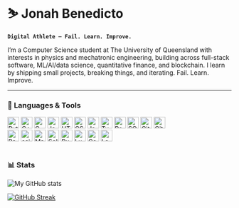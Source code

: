 # ⛷ Jonah Benedicto

**`Digital Athlete — Fail. Learn. Improve.`**

I’m a Computer Science student at The University of Queensland with interests in physics and mechatronic engineering, building across full-stack software, ML/AI/data science, quantitative finance, and blockchain. I learn by shipping small projects, breaking things, and iterating. Fail. Learn. Improve.

---

### 🧰 Languages & Tools

<p align="left">
  <img alt="Python" width="26" src="https://cdn.jsdelivr.net/gh/devicons/devicon@latest/icons/python/python-original.svg" />
  <img alt="C++" width="26" src="https://cdn.jsdelivr.net/gh/devicons/devicon@latest/icons/cplusplus/cplusplus-original.svg" />
  <img alt="C" width="26" src="https://cdn.jsdelivr.net/gh/devicons/devicon@latest/icons/c/c-original.svg" />
  <img alt="Java" width="26" src="https://cdn.jsdelivr.net/gh/devicons/devicon@latest/icons/java/java-original.svg" />
  <img alt="HTML" width="26" src="https://cdn.jsdelivr.net/gh/devicons/devicon@latest/icons/html5/html5-original.svg" />
  <img alt="CSS" width="26" src="https://cdn.jsdelivr.net/gh/devicons/devicon@latest/icons/css3/css3-original.svg" />
  <img alt="JavaScript" width="26" src="https://cdn.jsdelivr.net/gh/devicons/devicon@latest/icons/javascript/javascript-original.svg" />
  <img alt="TypeScript" width="26" src="https://cdn.jsdelivr.net/gh/devicons/devicon@latest/icons/typescript/typescript-original.svg" />
  <img alt="React" width="26" src="https://cdn.jsdelivr.net/gh/devicons/devicon@latest/icons/react/react-original.svg" />
  <img alt="SQL" width="26" src="https://cdn.jsdelivr.net/gh/devicons/devicon@latest/icons/mysql/mysql-original.svg" />
  <img alt="Git" width="26" src="https://cdn.jsdelivr.net/gh/devicons/devicon@latest/icons/git/git-original.svg" />
  <img alt="GitHub" width="26" src="https://cdn.jsdelivr.net/gh/devicons/devicon@latest/icons/github/github-original.svg" />
  <br/>
  <img alt="Pandas" width="26" src="https://cdn.jsdelivr.net/gh/devicons/devicon@latest/icons/pandas/pandas-original.svg" />
  <img alt="scikit-learn" width="26" src="https://cdn.jsdelivr.net/gh/devicons/devicon@latest/icons/scikitlearn/scikitlearn-original.svg" />
  <img alt="Matplotlib" width="26" src="https://cdn.jsdelivr.net/gh/devicons/devicon@latest/icons/matplotlib/matplotlib-original.svg" />
  <img alt="Solidity" width="26" src="https://cdn.jsdelivr.net/gh/devicons/devicon@latest/icons/solidity/solidity-original.svg" />
  <img alt="Rust" width="26" src="https://cdn.jsdelivr.net/gh/devicons/devicon@latest/icons/rust/rust-original.svg" />
  <img alt="Lua" width="26" src="https://cdn.jsdelivr.net/gh/devicons/devicon@latest/icons/lua/lua-original.svg" />
  <img alt="Godot" width="26" src="https://cdn.jsdelivr.net/gh/devicons/devicon@latest/icons/godot/godot-original.svg" />
  <img alt="LaTeX" width="26" src="https://cdn.jsdelivr.net/gh/devicons/devicon@latest/icons/latex/latex-original.svg" />
</p>


#

### 📊 Stats

![My GitHub stats](https://github-readme-stats.vercel.app/api?username=migzster-snow&show_icons=true)

[![GitHub Streak](https://streak-stats.demolab.com?user=migzster-snow)](https://git.io/streak-stats)
